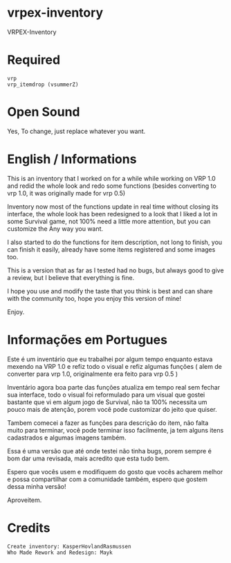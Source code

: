 # vrpex-inventory
VRPEX-Inventory

# Required
```
vrp
vrp_itemdrop (vsummerZ)
```
# Open Sound
Yes, To change, just replace whatever you want.

# English / Informations

This is an inventory that I worked on for a while while working on VRP 1.0 and redid the whole look and redo some functions (besides converting to vrp 1.0, it was originally made for vrp 0.5)

Inventory now most of the functions update in real time without closing its interface, the whole look has been redesigned to a look that I liked a lot in some Survival game, not 100% need a little more attention, but you can customize the Any way you want.

I also started to do the functions for item description, not long to finish, you can finish it easily, already have some items registered and some images too.

This is a version that as far as I tested had no bugs, but always good to give a review, but I believe that everything is fine.

I hope you use and modify the taste that you think is best and can share with the community too, hope you enjoy this version of mine!

Enjoy.

# Informações em Portugues

Este é um inventário que eu trabalhei por algum tempo enquanto estava mexendo na VRP 1.0 e refiz todo o visual e refiz algumas funções ( alem de converter para vrp 1.0, originalmente era feito para vrp 0.5 ) 

Inventário agora boa parte das funções atualiza em tempo real sem fechar sua interface, todo o visual foi reformulado para um visual que gostei bastante que vi em algum jogo de Survival, não ta 100% necessita um pouco mais de atenção, porem você pode customizar do jeito que quiser.

Tambem comecei a fazer as funções para descrição do item, não falta muito para terminar, você pode terminar isso facilmente, ja tem alguns itens cadastrados e algumas imagens também.

Essa é uma versão que até onde testei não tinha bugs, porem sempre é bom dar uma revisada, mais acredito que esta tudo bem.

Espero que vocês usem e modifiquem do gosto que vocês acharem melhor e possa compartilhar com a comunidade também, espero que gostem dessa minha versão!

Aproveitem.

# Credits

```
Create inventory: KasperHovlandRasmussen
Who Made Rework and Redesign: Mayk
```
